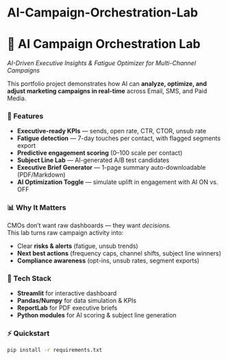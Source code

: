 # AI-Campaign-Orchestration-Lab
# 🧪 AI Campaign Orchestration Lab  
*AI-Driven Executive Insights & Fatigue Optimizer for Multi-Channel Campaigns*  

This portfolio project demonstrates how AI can **analyze, optimize, and adjust marketing campaigns in real-time** across Email, SMS, and Paid Media.  

### 🚀 Features
- **Executive-ready KPIs** — sends, open rate, CTR, CTOR, unsub rate  
- **Fatigue detection** — 7-day touches per contact, with flagged segments export  
- **Predictive engagement scoring** (0–100 scale per contact)  
- **Subject Line Lab** — AI-generated A/B test candidates  
- **Executive Brief Generator** — 1-page summary auto-downloadable (PDF/Markdown)  
- **AI Optimization Toggle** — simulate uplift in engagement with AI ON vs. OFF  

### 📊 Why It Matters
CMOs don’t want raw dashboards — they want *decisions.*  
This lab turns raw campaign activity into:  
- Clear **risks & alerts** (fatigue, unsub trends)  
- **Next best actions** (frequency caps, channel shifts, subject line winners)  
- **Compliance awareness** (opt-ins, unsub rates, segment exports)  

### 🔧 Tech Stack
- **Streamlit** for interactive dashboard  
- **Pandas/Numpy** for data simulation & KPIs  
- **ReportLab** for PDF executive briefs  
- **Python modules** for AI scoring & subject line generation  

### ⚡ Quickstart
```bash
pip install -r requirements.txt
